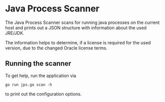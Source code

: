 # Java Process Scanner

The Java Process Scanner scans for running java processes on the current host and prints out a JSON structure
with information about the used JRE/JDK.

The information helps to determine, if a license is required for the used version, due to the changed Oracle
license terms.


## Running the scanner

To get help, run the application via

    go run jps.go scan -h

to print out the configuration options.

